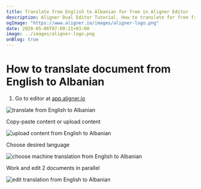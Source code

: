 ```yaml
---
title: Translate from English to Albanian for free in Aligner Editor
description: Aligner Dual Editor Tutorial. How to translate for free from English to Albanian. Aligner is multilingual document management platform. 
ogImage: "https://www.aligner.io/images/aligner-logo.png"
date: 2020-05-06T07:09:21+03:00
image: ../images/aligner-logo.png
onBlog: true
---
```


# How to translate document from English to Albanian

1. Go to editor at [app.aligner.io](https://app.aligner.io "Aligner App web page")

![translate from English to Albanian](../aligner-blank-editor.png "translate from English to Albanian")

Copy-paste content or upload content

![upload content from English to Albanian](../aligner-uploaded-document.png "upload content from English to Albanian")

Choose desired language

![choose machine translation from English to Albanian](../aligner-language-dropdown.png "choose machine translation from English to Albanian")

Work and edit 2 documents in parallel

![edit translation from English to Albanian](../aligner-double-sitded-editor.png "edit translation from English to Albanian")

